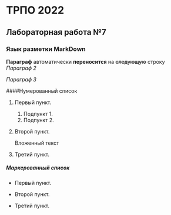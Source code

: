 ТРПО 2022
=========

Лабораторная работа №7
-------------------------

### Язык разметки MarkDown

**Параграф** 
автоматически __переносится__ на ~~следующую~~ строку
*Параграф 2*

_Параграф 3_

####Нумерованный список

1. Первый пункт.
     1. Подпункт 1.
     1. Подпункт 2.
1. Второй пункт.

   Вложенный текст
1. Третий пункт.

##### Маркерованный список
* Первый пункт.
- Второй пункт.
+ Третий пункт.
